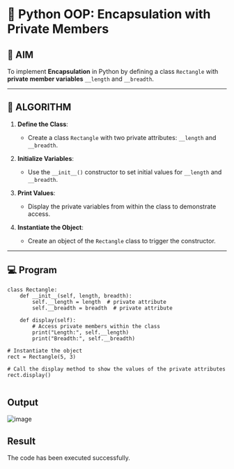 # 🐍 Python OOP: Encapsulation with Private Members

## 🎯 AIM

To implement **Encapsulation** in Python by defining a class `Rectangle` with **private member variables** `__length` and `__breadth`.

---

## 🧠 ALGORITHM

1. **Define the Class**:
   - Create a class `Rectangle` with two private attributes: `__length` and `__breadth`.

2. **Initialize Variables**:
   - Use the `__init__()` constructor to set initial values for `__length` and `__breadth`.

3. **Print Values**:
   - Display the private variables from within the class to demonstrate access.

4. **Instantiate the Object**:
   - Create an object of the `Rectangle` class to trigger the constructor.

---

## 💻 Program
```
class Rectangle:
    def __init__(self, length, breadth):
        self.__length = length  # private attribute
        self.__breadth = breadth  # private attribute

    def display(self):
        # Access private members within the class
        print("Length:", self.__length)
        print("Breadth:", self.__breadth)

# Instantiate the object
rect = Rectangle(5, 3)

# Call the display method to show the values of the private attributes
rect.display()


```
## Output
![image](https://github.com/user-attachments/assets/19908e06-8b8e-4250-8006-eca7105e1fd4)

## Result
The code has been executed successfully.
